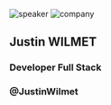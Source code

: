 <!-- .slide: class="speaker-slide blue" -->
![speaker](./assets/images/speaker/justin-wilmet/justinW.jpg)
![company](./assets/images/speaker/logo_sfeir_bleu_orange.png)
<h2>Justin <span>WILMET</span></h2>

### Developer Full Stack
<!-- .element: class="icon-rule icon-first" -->

### @JustinWilmet
<!-- .element: class="icon-twitter icon-second" -->
